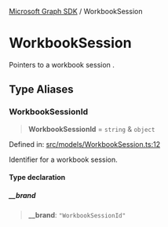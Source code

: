[Microsoft Graph SDK](README.md) / WorkbookSession

# WorkbookSession

Pointers to a workbook session .

## Type Aliases

### WorkbookSessionId

> **WorkbookSessionId** = `string` & `object`

Defined in: [src/models/WorkbookSession.ts:12](https://github.com/Future-Secure-AI/microsoft-graph/blob/main/src/models/WorkbookSession.ts#L12)

Identifier for a workbook session.

#### Type declaration

##### \_\_brand

> **\_\_brand**: `"WorkbookSessionId"`
